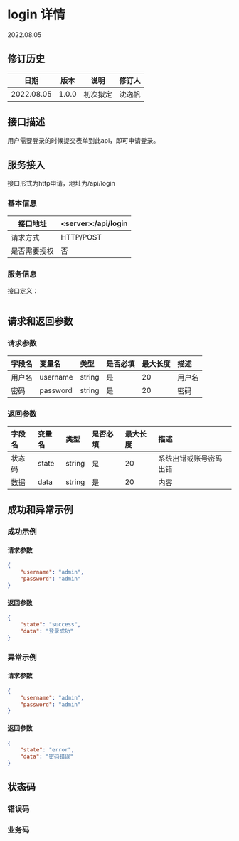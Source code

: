 # login 详情
2022.08.05
## 修订历史
| 日期 | 版本 | 说明 | 修订人 |
| :---: | :---: | :---: | :---: |
| 2022.08.05| 1.0.0 | 初次拟定 | 沈逸帆 |
## 接口描述
用户需要登录的时候提交表单到此api，即可申请登录。
## 服务接入
接口形式为http申请，地址为/api/login
### 基本信息
| 接口地址 | \<server\>:/api/login|
| --- | --- |
| 请求方式 | HTTP/POST | 
| 是否需要授权 | 否 |
### 服务信息
接口定义：
``` py
```
## 请求和返回参数
### 请求参数
| 字段名 | 变量名 | 类型 | 是否必填 | 最大长度 | 描述 |
| :--- | :--- | :--- | :--- | :--- | :--- |
| 用户名 | username | string | 是 | 20 | 用户名 |
| 密码 | password | string | 是 | 20 | 密码 |
### 返回参数
| 字段名 | 变量名 | 类型 | 是否必填 | 最大长度 | 描述 |
| :--- | :--- | :--- | :--- | :--- | :--- |
| 状态码 | state | string | 是 | 20 | 系统出错或账号密码出错 |
| 数据 | data | string | 是 | 20 | 内容 |
## 成功和异常示例
### 成功示例
#### 请求参数
``` json
{
    "username": "admin",
    "password": "admin"
}
```
#### 返回参数
``` json
{
    "state": "success",
    "data": "登录成功"
}
```
### 异常示例
#### 请求参数
``` json
{
    "username": "admin",
    "password": "admin"
}
```
#### 返回参数
``` json
{
    "state": "error",
    "data": "密码错误"
}
```
## 状态码
### 错误码
### 业务码